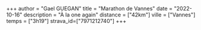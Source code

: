 +++
author = "Gael GUEGAN"
title = "Marathon de Vannes"
date = "2022-10-16"
description = "À la one again"
distance = ["42km"]
ville = ["Vannes"]
temps = ["3h19"]
strava_id=["7971212740"]
+++